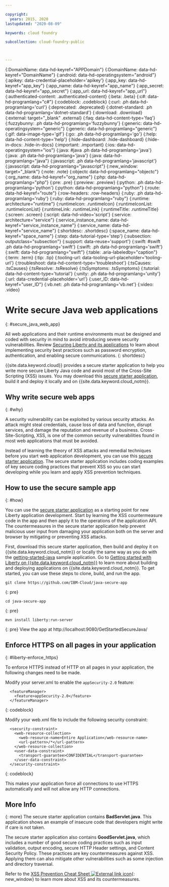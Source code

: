```yaml
---

copyright:
  years: 2015, 2020
lastupdated: "2020-08-09"

keywords: cloud foundry

subcollection: cloud-foundry-public



---
```




{:DomainName: data-hd-keyref="APPDomain"}
{:DomainName: data-hd-keyref="DomainName"}
{:android: data-hd-operatingsystem="android"}
{:apikey: data-credential-placeholder='apikey'}
{:app_key: data-hd-keyref="app_key"}
{:app_name: data-hd-keyref="app_name"}
{:app_secret: data-hd-keyref="app_secret"}
{:app_url: data-hd-keyref="app_url"}
{:authenticated-content: .authenticated-content}
{:beta: .beta}
{:c#: data-hd-programlang="c#"}
{:codeblock: .codeblock}
{:curl: .ph data-hd-programlang='curl'}
{:deprecated: .deprecated}
{:dotnet-standard: .ph data-hd-programlang='dotnet-standard'}
{:download: .download}
{:external: target="_blank" .external}
{:faq: data-hd-content-type='faq'}
{:fuzzybunny: .ph data-hd-programlang='fuzzybunny'}
{:generic: data-hd-operatingsystem="generic"}
{:generic: data-hd-programlang="generic"}
{:gif: data-image-type='gif'}
{:go: .ph data-hd-programlang='go'}
{:help: data-hd-content-type='help'}
{:hide-dashboard: .hide-dashboard}
{:hide-in-docs: .hide-in-docs}
{:important: .important}
{:ios: data-hd-operatingsystem="ios"}
{:java: #java .ph data-hd-programlang='java'}
{:java: .ph data-hd-programlang='java'}
{:java: data-hd-programlang="java"}
{:javascript: .ph data-hd-programlang='javascript'}
{:javascript: data-hd-programlang="javascript"}
{:new_window: target="_blank"}
{:note: .note}
{:objectc data-hd-programlang="objectc"}
{:org_name: data-hd-keyref="org_name"}
{:php: data-hd-programlang="php"}
{:pre: .pre}
{:preview: .preview}
{:python: .ph data-hd-programlang='python'}
{:python: data-hd-programlang="python"}
{:route: data-hd-keyref="route"}
{:row-headers: .row-headers}
{:ruby: .ph data-hd-programlang='ruby'}
{:ruby: data-hd-programlang="ruby"}
{:runtime: architecture="runtime"}
{:runtimeIcon: .runtimeIcon}
{:runtimeIconList: .runtimeIconList}
{:runtimeLink: .runtimeLink}
{:runtimeTitle: .runtimeTitle}
{:screen: .screen}
{:script: data-hd-video='script'}
{:service: architecture="service"}
{:service_instance_name: data-hd-keyref="service_instance_name"}
{:service_name: data-hd-keyref="service_name"}
{:shortdesc: .shortdesc}
{:space_name: data-hd-keyref="space_name"}
{:step: data-tutorial-type='step'}
{:subsection: outputclass="subsection"}
{:support: data-reuse='support'}
{:swift: #swift .ph data-hd-programlang='swift'}
{:swift: .ph data-hd-programlang='swift'}
{:swift: data-hd-programlang="swift"}
{:table: .aria-labeledby="caption"}
{:term: .term}
{:tip: .tip}
{:tooling-url: data-tooling-url-placeholder='tooling-url'}
{:troubleshoot: data-hd-content-type='troubleshoot'}
{:tsCauses: .tsCauses}
{:tsResolve: .tsResolve}
{:tsSymptoms: .tsSymptoms}
{:tutorial: data-hd-content-type='tutorial'}
{:unity: .ph data-hd-programlang='unity'}
{:url: data-credential-placeholder='url'}
{:user_ID: data-hd-keyref="user_ID"}
{:vb.net: .ph data-hd-programlang='vb.net'}
{:video: .video}

# Write secure Java web applications
{: #secure_java_web_app}

All web applications and their runtime environments must be designed and coded with security in mind to avoid introducing severe security vulnerabilities.  Review [Securing Liberty and its applications](https://www.ibm.com/support/knowledgecenter/en/SSEQTP_liberty/com.ibm.websphere.wlp.doc/ae/twlp_sec.html) to learn about implementing security best practices such as password encryption, authentication, and enabling secure communications.
{: shortdesc}

{{site.data.keyword.cloud}} provides a secure starter application to help you write more secure Liberty Java code and avoid most of the Cross-Site Scripting (XSS) issues. You may download this [secure starter application](https://github.com/IBM-Cloud/java-secure-app), build it and deploy it locally and on {{site.data.keyword.cloud_notm}}.

## Why write secure web apps
{: #why}

A security vulnerability can be exploited by various security attacks. An attack might steal credentials, cause loss of data and function, disrupt services, and damage the reputation and revenue of a business. Cross-Site-Scripting, XSS, is one of the common security vulnerabilities found in most web applications that must be avoided.

Instead of learning the theory of XSS attacks and remedial techniques before you start  web application development, you can use this [secure starter application](https://github.com/IBM-Cloud/java-secure-app). The secure starter application includes coding examples of key secure coding practices that prevent XSS so you can start developing while you learn and apply XSS prevention techniques.

## How to use the secure sample app
{: #how}

You can use the [secure starter application](https://github.com/IBM-Cloud/java-secure-app) as a starting point for new Liberty application development. Start by learning the XSS countermeasure code in the app and then apply it to the operations of the application API. The countermeasures in the secure starter application help prevent malicious user input from damaging your application both on the server and browser by mitigating or preventing XSS attacks.

First, download this secure starter application, then build and deploy it on {{site.data.keyword.cloud_notm}} or locally the same way as you do with the [getting-started-java](https://github.com/IBM-Cloud/get-started-java) sample application.  Go to [Getting started with Liberty on {{site.data.keyword.cloud_notm}}](/docs/cloud-foundry-public?topic=cloud-foundry-public-getting-started-liberty) to learn more about building and deploying applications on {{site.data.keyword.cloud_notm}}.  To get started, you can use these steps to clone, build, and run the app.

```
git clone https://github.com/IBM-Cloud/java-secure-app
```
{: pre}
```
cd java-secure-app
```
{: pre}
```
mvn install liberty:run-server
```
{: pre}
View the app at http://localhost:9080/GetStartedSecureJava/

## Enforce HTTPS on all pages in your application
{: #liberty-enforce_https}

To enforce HTTPS instead of HTTP on all pages in your application, the following changes need to be made.

Modify your server.xml to enable the `appSecurity-2.0` feature:

```
  <featureManager>
    <feature>appSecurity-2.0</feature>
  </featureManager>
```
{: codeblock}

Modify your web.xml file to include the following security constraint:

```
  <security-constraint>
    <web-resource-collection>
      <web-resource-name>Entire Application</web-resource-name>
      <url-pattern>/*</url-pattern>
    </web-resource-collection>
    <user-data-constraint>
      <transport-guarantee>CONFIDENTIAL</transport-guarantee>
    </user-data-constraint>
  </security-constraint>
```
{: codeblock}

This makes your application force all connections to use HTTPS automatically and will not allow any HTTP connections.

## More Info
{: more}
The secure starter application contains **BadServlet.java**. This application shows an example of insecure code that developers might write if care is not taken.

The secure starter application also contains **GoodServlet.java**, which includes a number of good secure coding practices such as input validation, output encoding, secure HTTP Header settings, and Content Security Policy. These practices are key countermeasures against XSS. Applying them can also mitigate other vulnerabilities such as some injection and directory traversal.

Refer to the [XSS Prevention Cheat Sheet ![External link icon](../../icons/launch-glyph.svg "External link icon")](https://www.owasp.org/index.php/XSS){: new_window} to learn more about XSS and its countermeasures.


